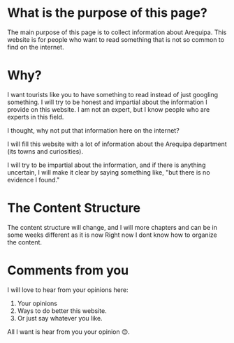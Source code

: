 # What is the purpose of this page?

The main purpose of this page is to collect information about Arequipa.
This website is for people who want to read something that is not so common to find on the internet.

# Why?
I want tourists like you to have something to read instead of just googling something.
I will try to be honest and impartial about the information I provide on this website.
I am not an expert, but I know people who are experts in this field.

I thought, why not put that information here on the internet?

I will fill this website with a lot of information about the Arequipa department (its towns and curiosities).

I will try to be impartial about the information, and if there is anything uncertain, I will make it clear by saying something like, "but there is no evidence I found."

# The Content Structure
The content structure will change, and I will more chapters and can be in some weeks different as it is now
Right now I dont know how to organize the content.

# Comments from you
I will love to hear from your opinions here:
1. Your opinions
2. Ways to do better this website.
3. Or just say whatever you like.

All I want is hear from you your opinion 😊.

